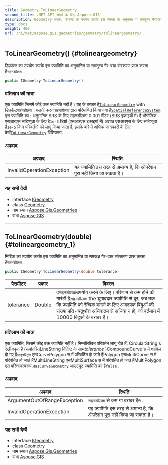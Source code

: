 ```yaml
---
title: Geometry.ToLinearGeometry
second_title: .NET API संदर्भ के लिए Aspose.GIS
description: Geometry तरक. डफ़ल्ट क उपयग करके इस ज्यमत क अनुमनत य समतुल्य गैरवक्र संस्करण प्रप्त करत हैसहनशलत .
type: docs
weight: 400
url: /hi/net/aspose.gis.geometries/geometry/tolineargeometry/
---
```

## ToLinearGeometry() {#tolineargeometry}

डिफ़ॉल्ट का उपयोग करके इस ज्यामिति का अनुमानित या समतुल्य गैर-वक्र संस्करण प्राप्त करता है`सहनशीलता` .

```csharp
public IGeometry ToLinearGeometry()
```

### प्रतिलाभ की मात्रा

एक ज्यामिति जिसमें कोई वक्र ज्यामिति नहीं है। यह के बराबर है[`ToLinearGeometry`](../../igeometry/tolineargeometry/) with डिफ़ॉल्ट`सहनशीलता` . गलती करना`सहनशीलता` द्वारा परिभाषित किया गया है[`SpatialReferenceSystem`](../../igeometry/spatialreferencesystem/) इस ज्यामिति का :  अनुमानित SRS के लिए सहनशीलता 0.001 मीटर (SRS इकाइयों में) है भौगोलिक एसआरएस सहिष्णुता के लिए है`1e-5` डिग्री (एसआरएस इकाइयों में) अज्ञात एसआरएस के लिए सहिष्णुता है`1e-5` किन परिवर्तनों को लागू किया जाता है, इसके बारे में अधिक जानकारी के लिए देखें[`ToLinearGeometry`](../../igeometry/tolineargeometry/) विशिष्टता.

### अपवाद

| अपवाद | स्थिति |
| --- | --- |
| InvalidOperationException | यह ज्यामिति इस तरह से अमान्य है, कि ऑपरेशन पूरा नहीं किया जा सकता है। |

### यह सभी देखें

* interface [IGeometry](../../igeometry/)
* class [Geometry](../)
* नाम स्थान [Aspose.Gis.Geometries](../../geometry/)
* सभा [Aspose.GIS](../../../)

---

## ToLinearGeometry(double) {#tolineargeometry_1}

निर्दिष्ट का उपयोग करके इस ज्यामिति का अनुमानित या समकक्ष गैर-वक्र संस्करण प्राप्त करता है`सहनशीलता` .

```csharp
public IGeometry ToLinearGeometry(double tolerance)
```

| पैरामीटर | प्रकार | विवरण |
| --- | --- | --- |
| tolerance | Double | द`सहनशीलता`उपयोग करने के लिए। परिणाम से कम होने की गारंटी है`सहनशीलता` the घुमावदार ज्यामिति से दूर, जब तक कि ज्यामिति को रैखिक बनाने के लिए आवश्यक बिंदुओं की संख्या प्रति-चतुर्थांश अधिकतम से अधिक न हो, जो वर्तमान में 10000 बिंदुओं के बराबर है। |

### प्रतिलाभ की मात्रा

एक ज्यामिति, जिसमें कोई वक्र ज्यामिति नहीं है। निम्नलिखित परिवर्तन लागू होते हैं: CircularString s रेखीयकृत हैं (रूपांतरितLineString निर्दिष्ट के साथ*tolerance* )CompoundCurve स में शामिल हो गए हैं`लाइनस्ट्रिंग` एसCurvePolygon स में परिवर्तित हो जाते हैंPolygon एसMultiCurve स में परिवर्तित हो जाते हैंMultiLineString एसMultiSurface स में परिवर्तित हो जाते हैंMultiPolygon एस परिणामस्वरूप,[`HasCurveGeometry`](../../igeometry/hascurvegeometry/) आउटपुट ज्यामिति का है`false` .

### अपवाद

| अपवाद | स्थिति |
| --- | --- |
| ArgumentOutOfRangeException | `सहनशीलता` से कम या बराबर है`0` . |
| InvalidOperationException | यह ज्यामिति इस तरह से अमान्य है, कि ऑपरेशन पूरा नहीं किया जा सकता है। |

### यह सभी देखें

* interface [IGeometry](../../igeometry/)
* class [Geometry](../)
* नाम स्थान [Aspose.Gis.Geometries](../../geometry/)
* सभा [Aspose.GIS](../../../)


